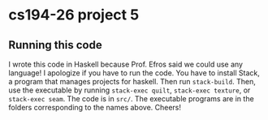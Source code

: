 # cs194-26  project 5

## Running this code

I wrote this code in Haskell because Prof. Efros said we could use any language! I apologize if you have to run the code. You have to install Stack, a program that manages projects for haskell. Then run `stack-build`. Then, use the executable by running `stack-exec quilt`, `stack-exec texture`, or `stack-exec seam`. The code is in `src/`. The  executable programs are in the folders corresponding to the names above. Cheers!
